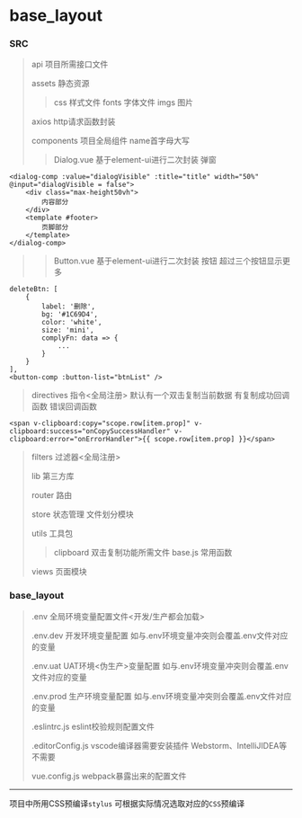 # base_layout

### SRC
> api 项目所需接口文件
>
> assets 静态资源
>> css 样式文件
>> fonts 字体文件
>> imgs 图片
>
> axios http请求函数封装
>
> components 项目全局组件 name首字母大写
>> Dialog.vue 基于element-ui进行二次封装 弹窗
``` 组件中使用案例
<dialog-comp :value="dialogVisible" :title="title" width="50%" @input="dialogVisible = false">
    <div class="max-height50vh">
        内容部分
    </div>
    <template #footer>
        页脚部分
    </template>
</dialog-comp>
```
>> Button.vue 基于element-ui进行二次封装 按钮 超过三个按钮显示更多
```组件中使用案例 
deleteBtn: [
    {
        label: '删除',
        bg: '#1C69D4',
        color: 'white',
        size: 'mini',
        complyFn: data => {
            ...
        }
    }
],
<button-comp :button-list="btnList" />
```
> directives 指令<全局注册> 默认有一个双击复制当前数据 有复制成功回调函数 错误回调函数
```
<span v-clipboard:copy="scope.row[item.prop]" v-clipboard:success="onCopySuccessHandler" v-clipboard:error="onErrorHandler">{{ scope.row[item.prop] }}</span>

```
> filters 过滤器<全局注册> 
>>
> lib 第三方库
>>
> router 路由
>>
> store 状态管理 文件划分模块
>
> utils 工具包
>> clipboard 双击复制功能所需文件
>> base.js 常用函数
>
> views 页面模块

### base_layout
> .env 全局环境变量配置文件<开发/生产都会加载>
>
> .env.dev 开发环境变量配置 如与.env环境变量冲突则会覆盖.env文件对应的变量
>
> .env.uat UAT环境<伪生产>变量配置 如与.env环境变量冲突则会覆盖.env文件对应的变量
>
> .env.prod 生产环境变量配置 如与.env环境变量冲突则会覆盖.env文件对应的变量
>
> .eslintrc.js eslint校验规则配置文件
>
> .editorConfig.js vscode编译器需要安装<EditorConfig>插件 Webstorm、IntelliJIDEA等不需要
>
> vue.config.js webpack暴露出来的配置文件

----------------------------------
项目中所用CSS预编译`stylus` 可根据实际情况选取对应的`CSS`预编译